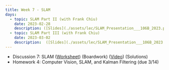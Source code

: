 ```yaml
---
title: Week 7 - SLAM
days:
  - topic: SLAM Part II (with Frank Chiu)
    date: 2023-02-28
    description: ([Slides](./assets/lec/SLAM_Presentation___106B_2023.pdf)) (Boardwork) (Video) 
  - topic: SLAM Part III (with Frank Chiu)
    date: 2023-03-02
    description:  ([Slides](./assets/lec/SLAM_Presentation___106B_2023.pdf)) (Boardwork) (Video)
---
```


- Discussion 7: SLAM ([Worksheet](./assets/disc/Discussion_7_SLAM.pdf)) (Boardwork) ([Video](https://youtu.be/3NnFNL2UGwQ)) (Solutions)
- Homework 4: Computer Vision, SLAM, and Kalman Filtering (due 3/14)

<a id="Week8"></a>
